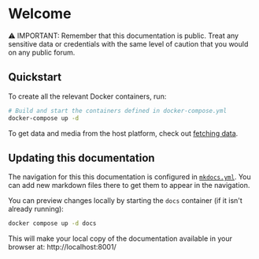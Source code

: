 # Welcome

⚠️ IMPORTANT: Remember that this documentation is public. Treat any sensitive data or credentials with the same level of caution that you would on any public forum.

## Quickstart

To create all the relevant Docker containers, run:

```sh
# Build and start the containers defined in docker-compose.yml
docker-compose up -d
```

To get data and media from the host platform, check out [fetching data](./development/fetching-data.md).

## Updating this documentation

The navigation for this this documentation is configured in [`mkdocs.yml`](https://github.com/nationalarchives/ds-wagtail/blob/main/). You can add new markdown files there to get them to appear in the navigation.

You can preview changes locally by starting the `docs` container (if it isn't already running):

```sh
docker compose up -d docs
```

This will make your local copy of the documentation available in your browser at:
http://localhost:8001/
